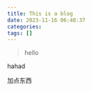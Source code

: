 ```yaml
---
title: This is a blog
date: 2023-11-16 06:48:37
categories: 
tags: []
---
```

> hello


hahad

加点东西
